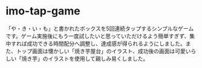 # imo-tap-game
「や・き・い・も」と書かれたボックスを5回連続タップするシンプルなゲームです。ゲーム実施後にもう一度試したいと思っていただけるよう簡単すぎず、集中すれば成功できる時間配分へ調整し、達成感が得られるようにしました。また、トップ画面は懐かしい「焼き芋屋台」のイラスト、成功後の画面は可愛いらしい「焼き芋」のイラストを使用して親しみ易くしました。
